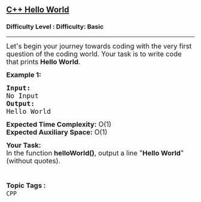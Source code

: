 <h2><a href="https://www.geeksforgeeks.org/problems/c-hello-world3402/1?page=3&difficulty=Basic&sortBy=submissions">C++ Hello World</a></h2><h3>Difficulty Level : Difficulty: Basic</h3><hr><div class="problems_problem_content__Xm_eO"><p><span style="font-size: 18px;">Let's begin your journey towards coding with the very first question of the coding world. Your task is to write code that prints <strong>Hello World</strong>. </span></p>
<p><span style="font-size: 18px;"><strong>Example 1:</strong></span></p>
<pre><span style="font-size: 18px;"><strong>Input:
</strong>No Input
<strong>Output:
</strong>Hello World</span></pre>
<p><span style="font-size: 18px;"><strong>Expected Time Complexity:</strong>&nbsp;O(1)<br><strong>Expected Auxiliary Space:</strong>&nbsp;O(1)</span></p>
<p><span style="font-size: 18px;"><strong>Your Task:<br></strong></span><span style="font-size: 18px;">In the function <strong>helloWorld()</strong>, output a line&nbsp;"<strong>Hello World</strong>" (without quotes).</span></p></div><br><p><span style=font-size:18px><strong>Topic Tags : </strong><br><code>CPP</code>&nbsp;